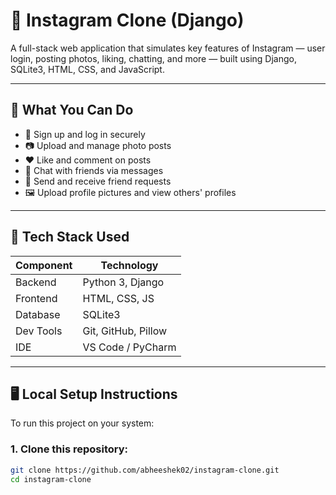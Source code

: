 # 📸 Instagram Clone (Django)

A full-stack web application that simulates key features of Instagram — user login, posting photos, liking, chatting, and more — built using Django, SQLite3, HTML, CSS, and JavaScript.

---

## 🧠 What You Can Do

- 🧑 Sign up and log in securely
- 📷 Upload and manage photo posts
- ❤️ Like and comment on posts
- 💬 Chat with friends via messages
- 👥 Send and receive friend requests
- 🖼️ Upload profile pictures and view others' profiles

---

## 🧰 Tech Stack Used

| Component    | Technology          |
|--------------|---------------------|
| Backend      | Python 3, Django     |
| Frontend     | HTML, CSS, JS       |
| Database     | SQLite3             |
| Dev Tools    | Git, GitHub, Pillow |
| IDE          | VS Code / PyCharm   |

---

## 🖥️ Local Setup Instructions

To run this project on your system:

### 1. Clone this repository:
```bash
git clone https://github.com/abheeshek02/instagram-clone.git
cd instagram-clone

